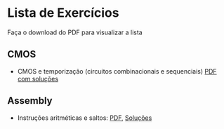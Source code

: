 # Lista de Exercícios

Faça o download do PDF para visualizar a lista

## CMOS

- CMOS e temporização (circuitos combinacionais e sequenciais) [PDF com soluções](./CMOS_temporizacao.pdf)

## Assembly

- Instruções aritméticas e saltos: [PDF](./assembly_aritmetica_salto.pdf), [Soluções](./assembly_aritmetica_salto_solucoes)
